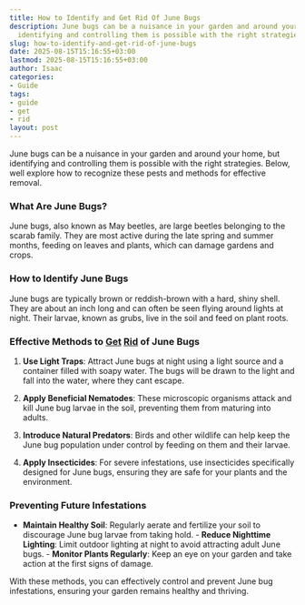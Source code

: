 ```yaml
---
title: How to Identify and Get Rid Of June Bugs
description: June bugs can be a nuisance in your garden and around your home, but
  identifying and controlling them is possible with the right strategies.
slug: how-to-identify-and-get-rid-of-june-bugs
date: 2025-08-15T15:16:55+03:00
lastmod: 2025-08-15T15:16:55+03:00
author: Isaac
categories:
- Guide
tags:
- guide
- get
- rid
layout: post
---
```

June bugs can be a nuisance in your garden and around your home, but identifying and controlling them is possible with the right strategies. Below, well explore how to recognize these pests and methods for effective removal.

###  What Are June Bugs?

June bugs, also known as May beetles, are large beetles belonging to the scarab family. They are most active during the late spring and summer months, feeding on leaves and plants, which can damage gardens and crops.

###  How to Identify June Bugs

June bugs are typically brown or reddish-brown with a hard, shiny shell. They are about an inch long and can often be seen flying around lights at night. Their larvae, known as grubs, live in the soil and feed on plant roots.

### Effective Methods to [Get](https://pestpolicy.com/homemade-fruit-fly-trap/) [Rid](https://pestpolicy.com/how-do-i-get-rid-of-fleas-in-my-house-without-bombing/) of June Bugs

1. **Use Light Traps**: Attract June bugs at night using a light source and a container filled with soapy water. The bugs will be drawn to the light and fall into the water, where they cant escape.

2. **Apply Beneficial Nematodes**: These microscopic organisms attack and kill June bug larvae in the soil, preventing them from maturing into adults.

3. **Introduce Natural Predators**: Birds and other wildlife can help keep the June bug population under control by feeding on them and their larvae.

4. **Apply Insecticides**: For severe infestations, use insecticides specifically designed for June bugs, ensuring they are safe for your plants and the environment.

###  Preventing Future Infestations

- **Maintain Healthy Soil**: Regularly aerate and fertilize your soil to discourage June bug larvae from taking hold. - **Reduce Nighttime Lighting**: Limit outdoor lighting at night to avoid attracting adult June bugs. - **Monitor Plants Regularly**: Keep an eye on your garden and take action at the first signs of damage.

With these methods, you can effectively control and prevent June bug infestations, ensuring your garden remains healthy and thriving.
